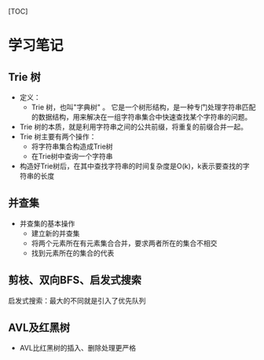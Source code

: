 [TOC]



# 学习笔记

## Trie 树

- 定义：
  - Trie 树，也叫"字典树" 。 它是一个树形结构，是一种专门处理字符串匹配的数据结构，用来解决在一组字符串集合中快速查找某个字符串的问题。
- Trie 树的本质，就是利用字符串之间的公共前缀，将重复的前缀合并一起。
- Trie 树主要有两个操作：
  - 将字符串集合构造成Trie树
  - 在Trie树中查询一个字符串
- 构造好Trie树后，在其中查找字符串的时间复杂度是O(k)，k表示要查找的字符串的长度

## 并查集

- 并查集的基本操作
  - 建立新的并查集
  - 将两个元素所在有元素集合合并，要求两者所在的集合不相交
  - 找到元素所在的集合的代表

## 剪枝、双向BFS、启发式搜索

启发式搜索：最大的不同就是引入了优先队列



## AVL及红黑树

- AVL比红黑树的插入、删除处理更严格

  